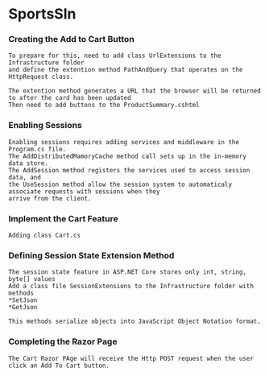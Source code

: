 # SportsSln

### Creating the Add to Cart Button
	To prepare for this, need to add class UrlExtensions to the Infrastructure folder
	and define the extention method PathAndQuery that operates on the HttpRequest class.
	
	The extention method generates a URL that the browser will be returned to after the card has been updated
	Then need to add buttons to the ProductSummary.cshtml
	
### Enabling Sessions

	Enabling sessions requires adding services and middleware in the Program.cs file.
	The AddDistributedMamoryCache method call sets up in the in-memory data store.
	The AddSession method registers the services used to access session data, and
	the UseSession method allow the session system to automaticaly associate requests with sessions when they 
	arrive from the client.
	
### Implement the Cart Feature

	Adding class Cart.cs
	
### Defining Session State Extension Method

	The session state feature in ASP.NET Core stores only int, string, byte[] values
	Add a class file SessionExtensions to the Infrastructure folder with methods
	*SetJson
	*GetJson
	
	This methods serialize objects into JavaScript Object Notation format.
	
### Completing the Razor Page

	The Cart Razor PAge will receive the Http POST request when the user click an Add To Cart button.
	


	